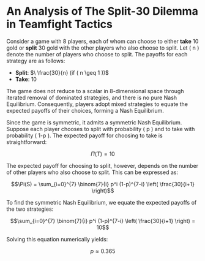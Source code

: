 # An Analysis of The Split-30 Dilemma in Teamfight Tactics
Consider a game with 8 players, each of whom can choose to either **take** 10 gold or **split** 30 gold with the other players who also choose to split. Let \( n \) denote the number of players who choose to split. The payoffs for each strategy are as follows:

- **Split**: $\ \frac{30}{n}  (if \( n \geq 1 \))\$
- **Take**: $10$

The game does not reduce to a scalar in 8-dimensional space through iterated removal of dominated strategies, and there is no pure Nash Equilibrium. Consequently, players adopt mixed strategies to equate the expected payoffs of their choices, forming a Nash Equilibrium. 

Since the game is symmetric, it admits a symmetric Nash Equilibrium. Suppose each player chooses to split with probability \( p \) and to take with probability \( 1-p \). The expected payoff for choosing to take is straightforward:

$$\Pi(T) = 10$$

The expected payoff for choosing to split, however, depends on the number of other players who also choose to split. This can be expressed as:

$$\Pi(S) = \sum_{i=0}^{7} \binom{7}{i} p^i (1-p)^{7-i} \left( \frac{30}{i+1} \right)$$

To find the symmetric Nash Equilibrium, we equate the expected payoffs of the two strategies:

$$\sum_{i=0}^{7} \binom{7}{i} p^i (1-p)^{7-i} \left( \frac{30}{i+1} \right) = 10$$

Solving this equation numerically yields:

$$p \approx 0.365$$
